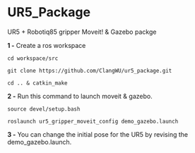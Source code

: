 # UR5_Package
UR5 + Robotiq85 gripper Moveit! &amp; Gazebo packge

**1 -** Create a ros workspace 

`cd workspace/src`

`git clone https://github.com/ClangWU/ur5_package.git`

`cd .. & catkin_make`

**2 -** Run this command to launch moveit & gazebo. 

`source devel/setup.bash`

`roslaunch ur5_gripper_moveit_config demo_gazebo.launch`

**3 -** You can change the initial pose for the UR5 by revising the demo_gazebo.launch.
